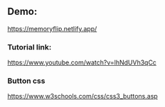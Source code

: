 ## Demo:

https://memoryflip.netlify.app/

### Tutorial link:

https://www.youtube.com/watch?v=lhNdUVh3qCc

### Button css

https://www.w3schools.com/css/css3_buttons.asp
